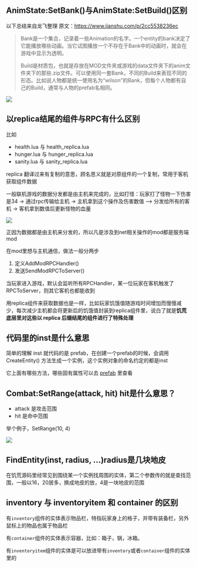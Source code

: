 ## AnimState:SetBank()与AnimState:SetBuild()区别

以下总结来自龙飞整理 原文：https://www.jianshu.com/p/2cc5538236ec

> Bank是一个集合，记录着一些Animation的名字。一个entity的bank决定了它能播放哪些动画。当它试图播放一个不存在于Bank中的动画时，就会在游戏中显示为透明。
>
> Build是材质包，也就是存放在MOD文件夹或游戏的data文件夹下的anim文件夹下的那些.zip文件。可以使用同一套Bank，不同的Build来表现不同的形态。比如说人物都是统一使用名为“wilson”的Bank，但每个人物都有自己的Build，通常与人物的prefab名相同。

![](images/20210730113726.png)

## 以replica结尾的组件与RPC有什么区别

比如

- health.lua 与 health_replica.lua
- hunger.lua 与 hunger_replica.lua
- sanity.lua 与 sanity_replica.lua

replica 翻译过来有复制的意思，顾名思义就是对原组件的一个复制，常用于客机获取组件数据

一般联机游戏的数据分发都是由主机来完成的，比如打怪：玩家打了怪物一下伤害是34 -> 通过rpc传输给主机 -> 主机拿到这个操作及伤害数值 —> 分发给所有的客机 -> 客机拿到数值后更新怪物的血量

![](images/20210726154546.png)

正因为数据都是由主机来分发的，所以凡是涉及到net相关操作的mod都是服务端mod

在mod里想与主机通信，做法一般分两步

1. 定义AddModRPCHandler()
2. 发送SendModRPCToServer()

当玩家进入游戏，默认会监听所有RPCHandler，某一位玩家在客机触发了RPCToServer，则其它客机也都能收到

用replica组件来获取数据也是一样，比如玩家饥饿值随游戏时间增加而慢慢减少，每次减少主机都会将更新后的饥饿值封装到replica组件里，说白了就是**饥荒底层里对这些以 replica 后缀结尾的组件进行了特殊处理**

## 代码里的inst是什么意思

简单的理解 inst 就代码的是 prefab，在创建一个prefab的时候，会调用 CreateEntity() 方法生成一个实例，这个实例对象的命名约定的都是inst

它上面有哪些方法，哪些固有属性可以去 [prefab](https://tomoya92.github.io/dstmod-tutorial/#/prefab) 里查看

## Combat:SetRange(attack, hit) hit是什么意思？

- attack 是攻击范围
- hit 是命中范围

举个例子，SetRange(10, 4)

![](images/20210731213345.png)

## FindEntity(inst, radius, ...)radius是几块地皮

在饥荒源码里经常见到围绕某一个实例找周围的实体，第二个参数传的就是查找范围，一般以16，20居多，换成地皮的放，4是一块地皮的范围

## inventory 与 inventoryitem 和 container 的区别

有`inventory`组件的实体表示物品栏，特指玩家身上的格子，并带有装备栏，另外鼠标上的物品也属于物品栏

有`container`组件的实体表示容器，比如：箱子，锅，冰箱。

有`inventoryitem`组件的实体是可以放进带有`inventory`或者`container`组件的实体里的













